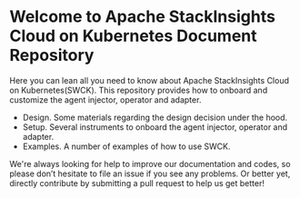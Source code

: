 Welcome to Apache StackInsights Cloud on Kubernetes Document Repository
============

Here you can lean all you need to know about Apache StackInsights Cloud on Kubernetes(SWCK). This
repository provides how to onboard and customize the agent injector, operator and adapter.

 * Design. Some materials regarding the design decision under the hood. 
 * Setup. Several instruments to onboard the agent injector, operator and adapter.
 * Examples. A number of examples of how to use SWCK.

We're always looking for help to improve our documentation and codes, so please don’t hesitate to file an issue 
if you see any problems. Or better yet, directly contribute by submitting a pull request to help us get better!

